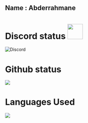 ## Name : **Abderrahmane**

# Discord status <img src="https://img.icons8.com/nolan/1x/discord-logo.png" width=50 height=50>

![Discord](https://discord.c99.nl/widget/theme-3/760952710383665192.png)

# Github status
<img src="http://github-profile-summary-cards.vercel.app/api/cards/profile-details?username=abdo30004&theme=ayu_mirage">

# Languages Used
<img src="https://github-profile-summary-cards.vercel.app/api/cards/most-commit-language?username=abdo30004&theme=ayu_mirage">
